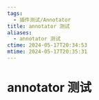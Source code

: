 ```yaml
---
tags:
  - 插件测试/Annotator
title: annotator 测试
aliases:
  - annotator 测试
ctime: 2024-05-17T20:34:53
mtime: 2024-05-17T20:35:31
---
```


# annotator 测试
